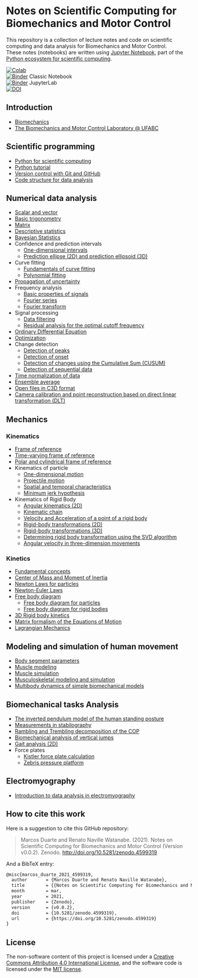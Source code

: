 # Notes on Scientific Computing for Biomechanics and Motor Control

This repository is a collection of lecture notes and code on scientific computing and data analysis for Biomechanics and Motor Control.  
These notes (notebooks) are written using [Jupyter Notebook](http://org/), part of the [Python ecosystem for scientific computing]( http://scipy.org/).

[![Colab](https://colab.research.google.com/assets/colab-badge.svg)](https://colab.research.google.com/github/BMClab/BMC/blob/master/README.ipynb)  
[![Binder](https://mybinder.org/badge_logo.svg)](https://mybinder.org/v2/gh/BMClab/BMC/master?filepath=README.ipynb) Classic Notebook  
[![Binder](https://mybinder.org/badge_logo.svg)](https://mybinder.org/v2/gh/BMClab/BMC/master?labpath=README.ipynb) JupyterLab  
[![DOI](https://zenodo.org/badge/DOI/10.5281/zenodo.4599319.svg)](https://doi.org/10.5281/zenodo.4599319)  

## Introduction

* [Biomechanics](https://nbviewer.org/github/BMClab/BMC/blob/master/notebooks/Biomechanics.ipynb)  
* [The Biomechanics and Motor Control Laboratory @ UFABC](https://nbviewer.org/github/BMClab/BMC/blob/master/notebooks/BMClab.ipynb)  

## Scientific programming

* [Python for scientific computing](https://nbviewer.org/github/BMClab/BMC/blob/master/notebooks/PythonForScientificComputing.ipynb)  
* [Python tutorial](https://nbviewer.org/github/BMClab/BMC/blob/master/notebooks/PythonTutorial.ipynb)
* [Version control with Git and GitHub](https://nbviewer.org/github/BMClab/BMC/blob/master/notebooks/VersionControlGitGitHub.ipynb)  
* [Code structure for data analysis](https://nbviewer.org/github/BMClab/BMC/blob/master/notebooks/CodeStructure.ipynb)  

## Numerical data analysis

* [Scalar and vector](https://nbviewer.org/github/BMClab/BMC/blob/master/notebooks/ScalarVector.ipynb)  
* [Basic trigonometry](https://nbviewer.org/github/BMClab/BMC/blob/master/notebooks/TrigonometryBasics.ipynb)  
* [Matrix](https://nbviewer.org/github/BMClab/BMC/blob/master/notebooks/Matrix.ipynb)  
* [Descriptive statistics](https://nbviewer.org/github/BMClab/BMC/blob/master/notebooks/Statistics-Descriptive.ipynb)  
* [Bayesian Statistics](https://nbviewer.org/github/BMClab/BMC/blob/master/notebooks/statistics_bayesian.ipynb)
* Confidence and prediction intervals  
  * [One-dimensional intervals](https://nbviewer.org/github/BMClab/BMC/blob/master/notebooks/ConfidencePredictionIntervals.ipynb)  
  * [Prediction ellipse (2D) and prediction ellipsoid (3D)](https://nbviewer.org/github/BMClab/BMC/blob/master/notebooks/PredictionEllipseEllipsoid.ipynb)  
* Curve fitting  
  * [Fundamentals of curve fitting](https://nbviewer.org/github/BMClab/BMC/blob/master/notebooks/CurveFitting.ipynb)  
  * [Polynomial fitting](https://nbviewer.org/github/BMClab/BMC/blob/master/notebooks/PolynomialFitting.ipynb)  
* [Propagation of uncertainty](https://nbviewer.org/github/BMClab/BMC/blob/master/notebooks/PropagationUncertainty.ipynb)  
* Frequency analysis  
  * [Basic properties of signals](https://nbviewer.org/github/BMClab/BMC/blob/master/notebooks/SignalBasicProperties.ipynb)  
  * [Fourier series](https://nbviewer.org/github/BMClab/BMC/blob/master/notebooks/FourierSeries.ipynb)
  * [Fourier transform](https://nbviewer.org/github/BMClab/BMC/blob/master/notebooks/FourierTransform.ipynb)
* Signal processing  
  * [Data filtering](https://nbviewer.org/github/BMClab/BMC/blob/master/notebooks/DataFiltering.ipynb)  
  * [Residual analysis for the optimal cutoff frequency](https://nbviewer.org/github/BMClab/BMC/blob/master/notebooks/ResidualAnalysis.ipynb)  
* [Ordinary Differential Equation](https://nbviewer.org/github/BMClab/BMC/blob/master/notebooks/OrdinaryDifferentialEquation.ipynb)  
* [Optimization](https://nbviewer.org/github/BMClab/BMC/blob/master/notebooks/Optimization.ipynb)  
* Change detection  
  * [Detection of peaks](https://nbviewer.org/github/BMClab/BMC/blob/master/notebooks/DetectPeaks.ipynb)  
  * [Detection of onset](https://nbviewer.org/github/BMClab/BMC/blob/master/notebooks/DetectOnset.ipynb)  
  * [Detection of changes using the Cumulative Sum (CUSUM)](https://nbviewer.org/github/BMClab/BMC/blob/master/notebooks/DetectCUSUM.ipynb)  
  * [Detection of sequential data](https://nbviewer.org/github/BMClab/BMC/blob/master/notebooks/detect_seq.ipynb)  
* [Time normalization of data](https://nbviewer.org/github/BMClab/BMC/blob/master/notebooks/TimeNormalization.ipynb)  
* [Ensemble average](https://nbviewer.org/github/BMClab/BMC/blob/master/notebooks/EnsembleAverage.ipynb)  
* [Open files in C3D format](https://nbviewer.org/github/BMClab/BMC/blob/master/notebooks/OpenC3Dfile.ipynb)  
* [Camera calibration and point reconstruction based on direct linear transformation (DLT)](https://nbviewer.org/github/BMClab/BMC/blob/master/notebooks/DLT.ipynb)  

## Mechanics

### Kinematics

* [Frame of reference](https://nbviewer.org/github/BMClab/BMC/blob/master/notebooks/ReferenceFrame.ipynb)  
* [Time-varying frame of reference](https://nbviewer.org/github/BMClab/bmc/blob/master/notebooks/PathFrame.ipynb)
* [Polar and cylindrical frame of reference](https://nbviewer.org/github/BMClab/bmc/blob/master/notebooks/PolarBasis.ipynb)
* Kinematics of particle  
  * [One-dimensional motion](https://nbviewer.org/github/BMClab/BMC/blob/master/notebooks/KinematicsParticle.ipynb)  
  * [Projectile motion](https://nbviewer.org/github/BMClab/BMC/blob/master/notebooks/ProjectileMotion.ipynb)  
  * [Spatial and temporal characteristics](https://nbviewer.org/github/BMClab/BMC/blob/master/notebooks/SpatialTemporalCharacteristcs.ipynb)  
  * [Minimum jerk hypothesis](https://nbviewer.org/github/BMClab/BMC/blob/master/notebooks/MinimumJerkHypothesis.ipynb)  
* Kinematics of Rigid Body  
  * [Angular kinematics (2D)](https://nbviewer.org/github/BMClab/BMC/blob/master/notebooks/KinematicsAngular2D.ipynb)  
  * [Kinematic chain](https://nbviewer.org/github/BMClab/BMC/blob/master/notebooks/KinematicChain.ipynb)  
  * [Velocity and Acceleration of a point of a rigid body](https://nbviewer.org/github/BMClab/bmc/blob/master/notebooks/KinematicsOfRigidBody.ipynb)  
  * [Rigid-body transformations (2D)](https://nbviewer.org/github/BMClab/BMC/blob/master/notebooks/Transformation2D.ipynb)  
  * [Rigid-body transformations (3D)](https://nbviewer.org/github/BMClab/BMC/blob/master/notebooks/Transformation3D.ipynb)  
  * [Determining rigid body transformation using the SVD algorithm](https://nbviewer.org/github/BMClab/BMC/blob/master/notebooks/SVDalgorithm.ipynb)  
  * [Angular velocity in three-dimension movements](https://nbviewer.org/github/BMClab/BMC/blob/master/notebooks/AngularVelocity3D.ipynb)

### Kinetics

* [Fundamental concepts](https://nbviewer.org/github/BMClab/BMC/blob/master/notebooks/KineticsFundamentalConcepts.ipynb)  
* [Center of Mass and Moment of Inertia](https://nbviewer.org/github/BMClab/BMC/blob/master/notebooks/CenterOfMassAndMomentOfInertia.ipynb) 
* [Newton Laws for particles](https://nbviewer.org/github/BMClab/bmc/blob/master/notebooks/newtonLawForParticles.ipynb)
* [Newton-Euler Laws](https://nbviewer.org/github/BMClab/bmc/blob/notebooks/newton_euler_equations.ipynb)
* [Free body diagram](https://nbviewer.org/github/BMClab/BMC/blob/master/notebooks/FreeBodyDiagram.ipynb)
  * [Free body diagram for particles](https://nbviewer.org/github/BMClab/bmc/blob/master/notebooks/FBDParticles.ipynb)
  * [Free body diagram for rigid bodies](https://nbviewer.org/github/BMClab/bmc/blob/master/notebooks/FreeBodyDiagramForRigidBodies.ipynb)
* [3D Rigid body kinetics](https://nbviewer.org/github/BMClab/bmc/blob/master/notebooks/Kinetics3dRigidBody.ipynb)
* [Matrix formalism of the Equations of Motion](https://nbviewer.org/github/BMClab/bmc/blob/master/notebooks/MatrixFormalism.ipynb)  
* [Lagrangian Mechanics](https://nbviewer.org/github/BMClab/BMC/blob/master/notebooks/lagrangian_mechanics.ipynb)  

## Modeling and simulation of human movement

* [Body segment parameters](https://nbviewer.org/github/BMClab/BMC/blob/master/notebooks/BodySegmentParameters.ipynb)
* [Muscle modeling](https://nbviewer.org/github/BMClab/BMC/blob/master/notebooks/MuscleModeling.ipynb)  
* [Muscle simulation](https://nbviewer.org/github/BMClab/BMC/blob/master/notebooks/MuscleSimulation.ipynb)  
* [Musculoskeletal modeling and simulation](https://nbviewer.org/github/BMClab/BMC/blob/master/notebooks/MusculoskeletaModelingSimulation.ipynb)  
* [Multibody dynamics of simple biomechanical models](https://nbviewer.org/github/BMClab/BMC/blob/master/notebooks/MultibodyDynamics.ipynb)  

## Biomechanical tasks Analysis

* [The inverted pendulum model of the human standing posture](https://nbviewer.org/github/BMClab/BMC/blob/master/notebooks/IP_Model.ipynb)
* [Measurements in stabilography](https://nbviewer.org/github/BMClab/BMC/blob/master/notebooks/Stabilography.ipynb)  
* [Rambling and Trembling decomposition of the COP](https://nbviewer.org/github/BMClab/BMC/blob/master/notebooks/IEP.ipynb)  
* [Biomechanical analysis of vertical jumps](https://nbviewer.org/github/BMClab/BMC/blob/master/notebooks/VerticalJump.ipynb)  
* [Gait analysis (2D)](https://nbviewer.org/github/BMClab/BMC/blob/master/notebooks/GaitAnalysis2D.ipynb)  
* Force plates  
  * [Kistler force plate calculation](https://nbviewer.org/github/BMClab/BMC/blob/master/notebooks/KistlerForcePlateCalculation.ipynb)  
  * [Zebris pressure platform](https://nbviewer.org/github/BMClab/BMC/blob/master/notebooks/ReadZebrisPressurePlatformASCIIfiles.ipynb)  

## Electromyography

* [Introduction to data analysis in electromyography](https://nbviewer.org/github/BMClab/BMC/blob/master/notebooks/Electromyography.ipynb)  

## How to cite this work

Here is a suggestion to cite this GitHub repository:

> Marcos Duarte and Renato Naville Watanabe. (2021). Notes on Scientific Computing for Biomechanics and Motor Control (Version v0.0.2). Zenodo. http://doi.org/10.5281/zenodo.4599319

And a BibTeX entry:

```tex
@misc{marcos_duarte_2021_4599319,
  author       = {Marcos Duarte and Renato Naville Watanabe},
  title        = {{Notes on Scientific Computing for Biomechanics and Motor Control}},
  month        = mar,
  year         = 2021,
  publisher    = {Zenodo},
  version      = {v0.0.2},
  doi          = {10.5281/zenodo.4599319},
  url          = {https://doi.org/10.5281/zenodo.4599319}
}
```

## License

The non-software content of this project is licensed under a [Creative Commons Attribution 4.0 International License](http://creativecommons.org/licenses/by/4.0/), and the software code is licensed under the [MIT license](https://opensource.org/licenses/mit-license.php).
